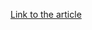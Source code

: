 [Link to the article](https://blog.talosintelligence.com/threat-actors-use-copyright-infringement-phishing-lure-to-deploy-infostealers/)

